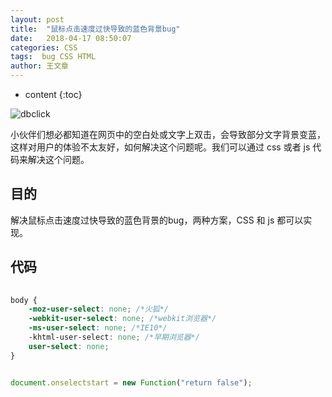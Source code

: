 ```yaml
---
layout: post
title:  "鼠标点击速度过快导致的蓝色背景bug"
date:   2018-04-17 08:50:07
categories: CSS
tags:  bug CSS HTML
author: 王文章
---
```


* content
{:toc}

![dbclick](https://i.loli.net/2018/04/21/5adaa0eb7b6d0.gif)

小伙伴们想必都知道在网页中的空白处或文字上双击，会导致部分文字背景变蓝，这样对用户的体验不太友好，如何解决这个问题呢。我们可以通过 css 或者 js 代码来解决这个问题。





## 目的

解决鼠标点击速度过快导致的蓝色背景的bug，两种方案，CSS 和 js 都可以实现。

## 代码

```css
 
body {
    -moz-user-select: none; /*火狐*/
    -webkit-user-select: none; /*webkit浏览器*/
    -ms-user-select: none; /*IE10*/
    -khtml-user-select: none; /*早期浏览器*/
    user-select: none;
}

```

```js

document.onselectstart = new Function("return false");

```





















